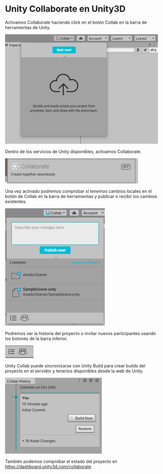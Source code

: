 
# Unity Collaborate en Unity3D

Activamos Collaborate haciendo click en el botón Collab en la barra de herramientas de Unity.

![alt text](https://github.com/JosueULL/ull_mdv_fundamentos/blob/master/entrega4/screen1.png)

Dentro de los servicios de Unity disponibles, activamos Collaborate.

![alt text](https://github.com/JosueULL/ull_mdv_fundamentos/blob/master/entrega4/screen2.png)

Una vez activado podremos comprobar si tenemos cambios locales en el botón de Collab en la barra de herramientas y publicar o recibir los cambios existentes.

![alt text](https://github.com/JosueULL/ull_mdv_fundamentos/blob/master/entrega4/screen3.png)

Podremos ver la historia del proyecto o invitar nuevos participantes usando los botones de la barra inferior. 

![alt text](https://github.com/JosueULL/ull_mdv_fundamentos/blob/master/entrega4/screen4.png)

Unity Collab puede sincronizarse con Unity Build para crear builds del proyecto en el servidor y tenerlos disponibles desde la web de Unity.

![alt text](https://github.com/JosueULL/ull_mdv_fundamentos/blob/master/entrega4/screen5.png)

También podemos comprobar el estado del proyecto en https://dashboard.unity3d.com/collaborate
